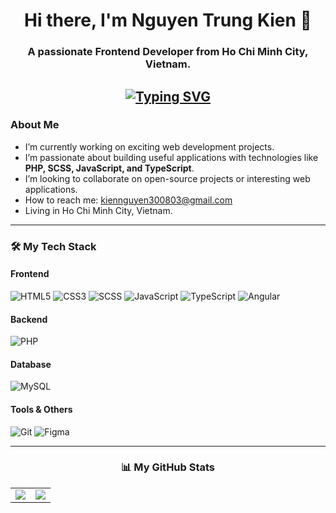 <div align="center">
<h1><b>Hi there, I'm Nguyen Trung Kien 👋</b> </h1>

### A passionate Frontend Developer from Ho Chi Minh City, Vietnam.

<a href="https://git.io/typing-svg"><img src="https://readme-typing-svg.demolab.com?font=Fira+Code&pause=1000&width=435&lines=I+bring+ideas+to+life+with+code;Have+an+idea%3F+Let's+talk!;Let's+create+something+amazing+together!" alt="Typing SVG" /></a>
---
</div>
<h3>About Me</h3>

- I’m currently working on exciting web development projects.
- I’m passionate about building useful applications with technologies like **PHP, SCSS, JavaScript, and TypeScript**.
- I’m looking to collaborate on open-source projects or interesting web applications.
- How to reach me: kiennguyen300803@gmail.com
- Living in Ho Chi Minh City, Vietnam.

---

### 🛠️ My Tech Stack

#### Frontend
![HTML5](https://img.shields.io/badge/HTML5-E34F26?style=for-the-badge&logo=html5&logoColor=white)
![CSS3](https://img.shields.io/badge/CSS3-1572B6?style=for-the-badge&logo=css3&logoColor=white)
![SCSS](https://img.shields.io/badge/SCSS-CC6699?style=for-the-badge&logo=sass&logoColor=white)
![JavaScript](https://img.shields.io/badge/JavaScript-F7DF1E?style=for-the-badge&logo=javascript&logoColor=black)
![TypeScript](https://img.shields.io/badge/TypeScript-3178C6?style=for-the-badge&logo=typescript&logoColor=white)
![Angular](https://img.shields.io/badge/Angular-DD0031?style=for-the-badge&logo=angular&logoColor=white)

#### Backend
![PHP](https://img.shields.io/badge/PHP-777BB4?style=for-the-badge&logo=php&logoColor=white)

#### Database
![MySQL](https://img.shields.io/badge/MySQL-4479A1?style=for-the-badge&logo=mysql&logoColor=white)

#### Tools & Others
![Git](https://img.shields.io/badge/GIT-F05032?style=for-the-badge&logo=git&logoColor=white)
![Figma](https://img.shields.io/badge/Figma-F24E1E?style=for-the-badge&logo=figma&logoColor=white)

---
<div align="center">
  <h3>📊 My GitHub Stats</h3>
</div>
<div align="center">
<table>
  <tr>
    <td>
      <a href="https://github.com/anuraghazra/github-readme-stats">
        <img src="https://github-readme-stats.vercel.app/api?username=trungkienSilly&show_icons=true&theme=radical" />
      </a>
    </td>
    <td>
      <a href="https://github.com/anuraghazra/github-readme-stats">
        <img src="https://github-readme-stats.vercel.app/api/top-langs/?username=trungkienSilly&layout=compact&theme=radical" />
      </a>
    </td>
  </tr>
</table>
</div>
